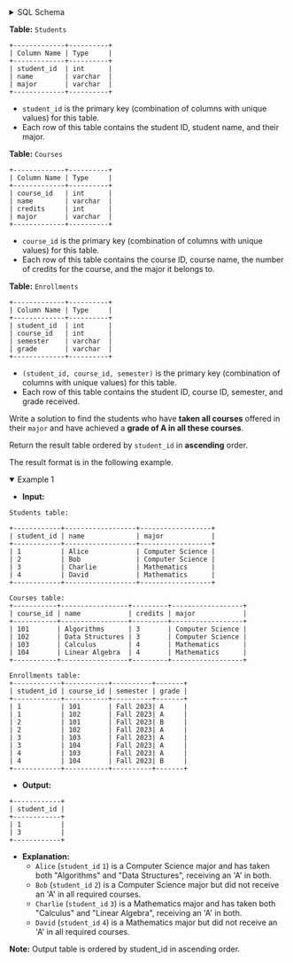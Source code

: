 <details>
<summary> SQL Schema</summary>

```sql
DROP TABLE IF EXISTS Students;

CREATE TABLE IF NOT EXISTS
  Students (student_id INT , name VARCHAR(255), major VARCHAR(255));

INSERT INTO
  Students (student_id, name, major)
VALUES
  ('1', 'Alice', 'Computer Science'),
  ('2', 'Bob', 'Computer Science'),
  ('3', 'Charlie', 'Mathematics'),
  ('4', 'David', 'Mathematics');


DROP TABLE IF EXISTS Courses;

CREATE TABLE IF NOT EXISTS
  Courses (course_id INT , name VARCHAR(255), credits INT, major VARCHAR(255));

INSERT INTO
  Courses (course_id, name, credits, major)
VALUES
  ('101', 'Algorithms', '3', 'Computer Science'),
  ('102', 'Data Structures', '3', 'Computer Science'),
  ('103', 'Calculus', '4', 'Mathematics'),
  ('104', 'Linear Algebra', '4', 'Mathematics');


DROP TABLE IF EXISTS Enrollments;

CREATE TABLE IF NOT EXISTS
  Enrollments (student_id INT, course_id INT, semester VARCHAR(255), grade VARCHAR(10));

INSERT INTO
  Enrollments (student_id, course_id, semester, grade)
VALUES
  ('1', '101', 'Fall 2023', 'A'),
  ('1', '102', 'Fall 2023', 'A'),
  ('2', '101', 'Fall 2023', 'B'),
  ('2', '102', 'Fall 2023', 'A'),
  ('3', '103', 'Fall 2023', 'A'),
  ('3', '104', 'Fall 2023', 'A'),
  ('4', '103', 'Fall 2023', 'A'),
  ('4', '104', 'Fall 2023', 'B');
```

</details>

**Table:** `Students`

```
+-------------+----------+
| Column Name | Type     | 
+-------------+----------+
| student_id  | int      |
| name        | varchar  |
| major       | varchar  |
+-------------+----------+
```

- `student_id` is the primary key (combination of columns with unique values) for this table.
- Each row of this table contains the student ID, student name, and their major.

**Table:** `Courses`

```
+-------------+----------+
| Column Name | Type     | 
+-------------+----------+
| course_id   | int      |
| name        | varchar  |
| credits     | int      |
| major       | varchar  |
+-------------+----------+
```

- `course_id` is the primary key (combination of columns with unique values) for this table.
- Each row of this table contains the course ID, course name, the number of credits for the course, and the major it belongs to.

**Table:** `Enrollments`

```
+-------------+----------+
| Column Name | Type     | 
+-------------+----------+
| student_id  | int      |
| course_id   | int      |
| semester    | varchar  |
| grade       | varchar  |
+-------------+----------+
```

- `(student_id, course_id, semester)` is the primary key (combination of columns with unique values) for this table.
- Each row of this table contains the student ID, course ID, semester, and grade received.

Write a solution to find the students who have **taken all courses** offered in their `major` and have achieved a **grade of A in all these courses**.

Return the result table ordered by `student_id` in **ascending** order.

The result format is in the following example.

<details open>
<summary> Example 1</summary>

- **Input:** 

```
Students table:

+------------+------------------+------------------+
| student_id | name             | major            |
+------------+------------------+------------------+
| 1          | Alice            | Computer Science |
| 2          | Bob              | Computer Science |
| 3          | Charlie          | Mathematics      |
| 4          | David            | Mathematics      |
+------------+------------------+------------------+

Courses table:
+-----------+-----------------+---------+------------------+
| course_id | name            | credits | major            |
+-----------+-----------------+---------+------------------+
| 101       | Algorithms      | 3       | Computer Science |
| 102       | Data Structures | 3       | Computer Science |
| 103       | Calculus        | 4       | Mathematics      |
| 104       | Linear Algebra  | 4       | Mathematics      |
+-----------+-----------------+---------+------------------+

Enrollments table:
+------------+-----------+----------+-------+
| student_id | course_id | semester | grade |
+------------+-----------+----------+-------+
| 1          | 101       | Fall 2023| A     |
| 1          | 102       | Fall 2023| A     |
| 2          | 101       | Fall 2023| B     |
| 2          | 102       | Fall 2023| A     |
| 3          | 103       | Fall 2023| A     |
| 3          | 104       | Fall 2023| A     |
| 4          | 103       | Fall 2023| A     |
| 4          | 104       | Fall 2023| B     |
+------------+-----------+----------+-------+
```

- **Output:** 

```
+------------+
| student_id |
+------------+
| 1          |
| 3          |
+------------+
```

- **Explanation:** 
  + `Alice` (`student_id` `1`) is a Computer Science major and has taken both "Algorithms" and "Data Structures", receiving an 'A' in both.
  + `Bob` (`student_id` `2`) is a Computer Science major but did not receive an 'A' in all required courses.
  + `Charlie` (`student_id` `3`) is a Mathematics major and has taken both "Calculus" and "Linear Algebra", receiving an 'A' in both.
  + `David` (`student_id` `4`) is a Mathematics major but did not receive an 'A' in all required courses.

**Note:** Output table is ordered by student_id in ascending order.

</details>
